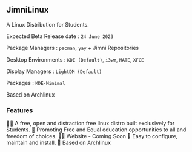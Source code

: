 ## JimniLinux 
A Linux Distribution for Students.

Expected Beta Release date : `24 June 2023`

Package Managers : `pacman`, `yay` + Jimni Repositories

Desktop Environments : `KDE (Default)`, `i3wm`, `MATE`, `XFCE`

Display Managers : `LightDM (Default)`

Packages : `KDE-Minimal`

Based on Archlinux

### Features
🙋‍♀️ A free, open and distraction free linux distro built exclusively for Students.
🌈 Promoting Free and Equal education opportunities to all and freedom of choices.
👩‍💻 Website - Coming Soon
🍿 Easy to configure, maintain and install.
🧙 Based on Archlinux
